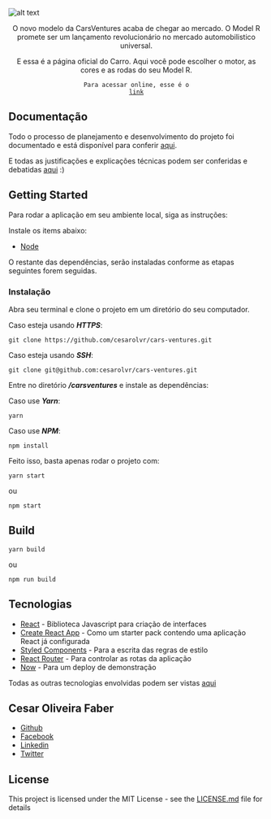 ![alt text](https://lh3.googleusercontent.com/_bWU7QpJqKsKjWpDINLXPhETbTrPJbTLTwqIGlQ_ko0KhZShkaDllEMnR_hcZyW9OuPLeQjDXggFr_TYPlaIG381DP6EUIH7hiX8VFYTpMVyxHioTUGoFaku6epkj1Dxm3iFGOtbQo6leT85u5iRZ6WkEjOqjCGn7S27JVTDcAYjm9jXQwwtXcWohoEjm00rsKb2FYWQQuGZrpxa6uyYk7Gl2uMcLzmCkg0R2mco8wQxJ9pYCsYaa8DV_-P9WFVlvfd6PxLEbp9TVqKW3HkzR7dTf_akosOzGyw_Tj6Nz0eJvZJIDlEehUzu4K2lpASnP2rIjXb12nlzJRw4c1hUTB2ZAGKPrCLJCQeKLGqGBnIUoedP2mczcIlfLGphm3RgpA5CuQGJ1t4F-1YEBnqdLwegozv0PjY8laCXY6M9pQoN9UBsUaTebu84-Oco1TFHmLhoc6V_xmZcOYWnRKMDDbwc-aPTnVp0Nnqpm6z9NIB2IWM2DHg0WgetkS-46Qfj9SQ0oB9Yt9UkKHdXgV0Q5IuEGBGpkRyb02Y2BbM0vWka7S-zIzQaDWzUbB1dghHd0DzKwa0W3ShnIg_XH4wIfpyTne-lsGIs=w2030-h1398)


<div align="center">
  O novo modelo da CarsVentures acaba de chegar ao mercado. O Model R promete ser um lançamento revolucionário no mercado automobilistico universal. 
  
  E essa é a página oficial do Carro. Aqui você pode escolher o motor, as cores e as rodas do seu Model R.
 <br />
  
 <code>Para acessar online, esse é o <a href="https://carsventures-ovqzyptlpr.now.sh/" target="_blank">link</a></code>
</div>





## Documentação

Todo o processo de planejamento e desenvolvimento do projeto foi documentado e está disponível para conferir [aqui](https://trello.com/b/kX8ZzF0Y/cars-ventures).

E todas as justificações e explicações técnicas podem ser conferidas e debatidas [aqui](https://medium.com/@cesarolvr/como-eu-desenvolvi-o-carsventures-6cee8afe150a) :)




## Getting Started

Para rodar a aplicação em seu ambiente local, siga as instruções:

Instale os items abaixo:

* [Node](https://nodejs.org/en/)   
 
O restante das dependências, serão instaladas conforme as etapas seguintes forem seguidas. 


### Instalação

Abra seu terminal e clone o projeto em um diretório do seu computador.


Caso esteja usando ***HTTPS***:

```
git clone https://github.com/cesarolvr/cars-ventures.git
```


Caso esteja usando ***SSH***:

```
git clone git@github.com:cesarolvr/cars-ventures.git
```


Entre no diretório ***/carsventures*** e instale as dependências:


Caso use ***Yarn***:

```
yarn
```


Caso use ***NPM***:

```
npm install
```


Feito isso, basta apenas rodar o projeto com: 


```
yarn start
```
ou
```
npm start
```


## Build

```
yarn build
```

ou 

```
npm run build
```


## Tecnologias

* [React](https://reactjs.org/) - Biblioteca Javascript para criação de interfaces
* [Create React App](https://github.com/facebook/create-react-app) - Como um starter pack contendo uma aplicação React já configurada
* [Styled Components](https://www.styled-components.com/) - Para a escrita das regras de estilo
* [React Router](https://reacttraining.com/react-router/) - Para controlar as rotas da aplicação
* [Now](https://zeit.co/now) - Para um deploy de demonstração

Todas as outras tecnologias envolvidas podem ser vistas [aqui](https://github.com/cesarolvr/cars-ventures/blob/master/package.json)


## Cesar Oliveira Faber

 - [Github](https://github.com/cesarolvr)
 - [Facebook](https://facebook.com/cesarolvra)
 - [Linkedin](https://linkedin.com/in/cesarolvr)
 - [Twitter](https://twitter.com/cesarolvr)
 
 

## License

This project is licensed under the MIT License - see the [LICENSE.md](LICENSE.md) file for details
